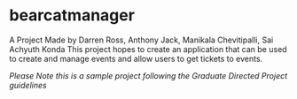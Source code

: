 # bearcatmanager
A Project Made by Darren Ross, Anthony Jack, Manikala Chevitipalli, Sai Achyuth Konda
This project hopes to create an application that can be used to create and manage events and allow users to get tickets to events.

*Please Note this is a sample project following the Graduate Directed Project guidelines*
